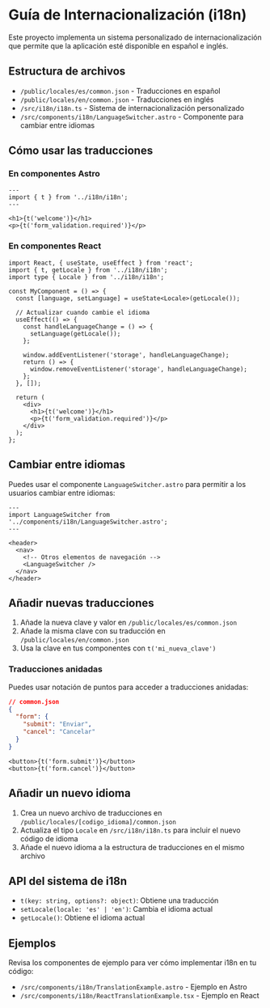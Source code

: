 # Guía de Internacionalización (i18n)

Este proyecto implementa un sistema personalizado de internacionalización que permite que la aplicación esté disponible en español e inglés.

## Estructura de archivos

- `/public/locales/es/common.json` - Traducciones en español
- `/public/locales/en/common.json` - Traducciones en inglés
- `/src/i18n/i18n.ts` - Sistema de internacionalización personalizado
- `/src/components/i18n/LanguageSwitcher.astro` - Componente para cambiar entre idiomas

## Cómo usar las traducciones

### En componentes Astro

```astro
---
import { t } from '../i18n/i18n';
---

<h1>{t('welcome')}</h1>
<p>{t('form_validation.required')}</p>
```

### En componentes React

```tsx
import React, { useState, useEffect } from 'react';
import { t, getLocale } from '../i18n/i18n';
import type { Locale } from '../i18n/i18n';

const MyComponent = () => {
  const [language, setLanguage] = useState<Locale>(getLocale());
  
  // Actualizar cuando cambie el idioma
  useEffect(() => {
    const handleLanguageChange = () => {
      setLanguage(getLocale());
    };
    
    window.addEventListener('storage', handleLanguageChange);
    return () => {
      window.removeEventListener('storage', handleLanguageChange);
    };
  }, []);
  
  return (
    <div>
      <h1>{t('welcome')}</h1>
      <p>{t('form_validation.required')}</p>
    </div>
  );
};
```

## Cambiar entre idiomas

Puedes usar el componente `LanguageSwitcher.astro` para permitir a los usuarios cambiar entre idiomas:

```astro
---
import LanguageSwitcher from '../components/i18n/LanguageSwitcher.astro';
---

<header>
  <nav>
    <!-- Otros elementos de navegación -->
    <LanguageSwitcher />
  </nav>
</header>
```

## Añadir nuevas traducciones

1. Añade la nueva clave y valor en `/public/locales/es/common.json`
2. Añade la misma clave con su traducción en `/public/locales/en/common.json`
3. Usa la clave en tus componentes con `t('mi_nueva_clave')`

### Traducciones anidadas

Puedes usar notación de puntos para acceder a traducciones anidadas:

```json
// common.json
{
  "form": {
    "submit": "Enviar",
    "cancel": "Cancelar"
  }
}
```

```astro
<button>{t('form.submit')}</button>
<button>{t('form.cancel')}</button>
```

## Añadir un nuevo idioma

1. Crea un nuevo archivo de traducciones en `/public/locales/[codigo_idioma]/common.json`
2. Actualiza el tipo `Locale` en `/src/i18n/i18n.ts` para incluir el nuevo código de idioma
3. Añade el nuevo idioma a la estructura de traducciones en el mismo archivo

## API del sistema de i18n

- `t(key: string, options?: object)`: Obtiene una traducción
- `setLocale(locale: 'es' | 'en')`: Cambia el idioma actual
- `getLocale()`: Obtiene el idioma actual

## Ejemplos

Revisa los componentes de ejemplo para ver cómo implementar i18n en tu código:

- `/src/components/i18n/TranslationExample.astro` - Ejemplo en Astro
- `/src/components/i18n/ReactTranslationExample.tsx` - Ejemplo en React
